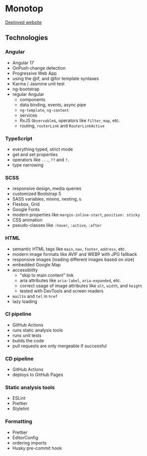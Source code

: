 # Monotop

[Deployed website](https://monotop.hu/)

## Technologies

### Angular

* Angular 17
* OnPush change detection
* Progressive Web App
* using the @if, and @for template syntaxes
* Karma / Jasmine unit test
* ng-bootstrap
* regular Angular
  * components
  * data binding, events, async pipe
  * `ng-template`, `ng-content`
  * services
  * RxJS `Observable`s, operators like `filter`, `map`, etc.
  * routing, `routerLink` and `RouterLinkActive`

### TypeScript

* everything typed, strict mode
* get and set properties
* operators like `...`, `??` and `?.`
* type narrowing

### SCSS

* responsive design, media queries
* customized Bootstrap 5
* SASS variables, mixins, nesting, `&`
* Flexbox, Grid
* Google Fonts
* modern properties like `margin-inline-start`, `position: sticky`
* CSS animation
* pseudo-classes like `:hover`, `:active`, `:after`

### HTML

* semantic HTML tags like `main`, `nav`, `footer`, `address`, etc.
* modern image formats like AVIF and WEBP with JPG fallback
* responsive images (loading different images based on size)
* embedded Google Map
* accessibility
  * "skip to main content" link
  * aria attributes like `aria-label`, `aria-expanded`, etc.
  * correct usage of image attributes like `alt`, `width`, and `height`
  * tested with DevTools and screen readers
* `mailto` and `tel` in `href`
* lazy loading

### CI pipeline

* GitHub Actions
* runs static analysis tools
* runs unit tests
* builds the code
* pull requests are only mergeable if successful

### CD pipeline

* GitHub Actions
* deploys to GitHub Pages

### Static analysis tools

* ESLint
* Prettier
* Stylelint

### Formatting

* Prettier
* EditorConfig
* ordering imports
* Husky pre-commit hook
